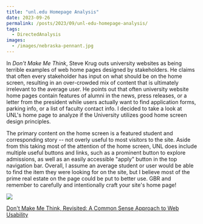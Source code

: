 ```yaml
---
title: "unl.edu Homepage Analysis"
date: 2023-09-26
permalink: /posts/2023/09/unl-edu-homepage-analysis/
tags:
  - DirectedAnalysis
images:
  - /images/nebraska-pennant.jpg
---
```


In _Don't Make Me Think_, Steve Krug outs university websites as being terrible examples of web home pages designed by stakeholders. He claims that often every stakeholder has input on what should be on the home screen, resulting in an over-crowded mix of content that is ultimately irrelevant to the average user. He points out that often university website home pages contain features of alumni in the news, press releases, or a letter from the president while users actually want to find application forms, parking info, or a list of faculty contact info. I decided to take a look at UNL's home page to analyze if the University utilizes good home screen design principles.

The primary content on the home screen is a featured student and corresponding story -- not overly useful to most visitors to the site. Aside from this taking most of the attention of the home screen, UNL does include multiple useful buttons and links, such as a prominent button to explore admissions, as well as an easily accessible "apply" button in the top navigation bar. Overall, I assume an average student or user would be able to find the item they were looking for on the site, but I believe most of the prime real estate on the page could be put to better use. GBR and remember to carefully and intentionally craft your site's home page!

<img src='/images/unl-edu.jpg'>

[Don&apos;t Make Me Think, Revisited: A Common Sense Approach to Web Usability](https://www.amazon.com/Dont-Make-Think-Revisited-Usability/dp/0321965515/ref=sr_1_1?crid=2WTXEL380MCYF&keywords=dont+make+me+think+steve+krug&qid=1693977266&sprefix=dont+make+me+think%2Caps%2C169&sr=8-1)
